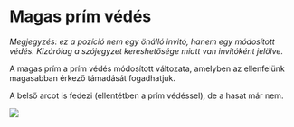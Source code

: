 # Magas prím védés

*Megjegyzés: ez a pozíció nem egy önálló invitó, hanem egy módosított védés. Kizárólag a szójegyzet kereshetősége miatt van invitóként jelölve.*

A magas prím a prím védés módosított változata, amelyben az ellenfelünk magasabban érkező támadását fogadhatjuk.

A belső arcot is fedezi (ellentétben a prím védéssel), de a hasat már nem.

![](resource:assets/images/magas_prim.png)
